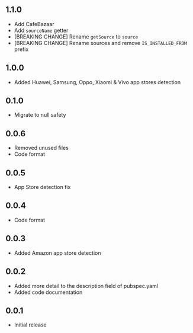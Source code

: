 ## 1.1.0
* Add CafeBazaar
* Add `sourceName` getter
* [BREAKING CHANGE]  Rename `getSource` to `source`
* [BREAKING CHANGE]  Rename sources and remove `IS_INSTALLED_FROM` prefix
## 1.0.0
* Added Huawei, Samsung, Oppo, Xiaomi & Vivo app stores detection
## 0.1.0
* Migrate to null safety
## 0.0.6
* Removed unused files
* Code format
## 0.0.5
* App Store detection fix
## 0.0.4
* Code format
## 0.0.3
* Added Amazon app store detection
## 0.0.2
* Added more detail to the description field of pubspec.yaml
* Added code documentation
## 0.0.1
* Initial release